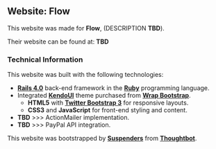 ## Website: Flow

This website was made for **Flow**, (DESCRIPTION **TBD**).

Their website can be found at: **TBD**

### Technical Information

This website was built with the following technologies:

- **[Rails 4.0](http://rubyonrails.org/)** back-end framework in the **[Ruby](www.ruby.org)** programming language.
- Integrated **[KendoUI](https://wrapbootstrap.com/theme/kendo-creative-multipurpose-template-WB0DX869H)** theme purchased from **[Wrap Bootstrap](http://wrapbootstrap.com)**.
	- **HTML5** with **[Twitter Bootstrap 3](http://getbootstrap.com/)** for responsive layouts.
	- **CSS3** and **JavaScript** for front-end styling and content.
- **TBD** >>> ActionMailer implementation.
- **TBD** >>> PayPal API integration.

This website was bootstrapped by **[Suspenders](https://github.com/thoughtbot/suspenders)** from **[Thoughtbot](https://github.com/thoughtbot)**.